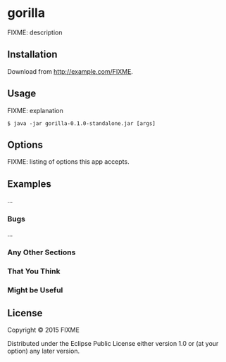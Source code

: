 # gorilla

FIXME: description

## Installation

Download from http://example.com/FIXME.

## Usage

FIXME: explanation

    $ java -jar gorilla-0.1.0-standalone.jar [args]

## Options

FIXME: listing of options this app accepts.

## Examples

...

### Bugs

...

### Any Other Sections
### That You Think
### Might be Useful

## License

Copyright © 2015 FIXME

Distributed under the Eclipse Public License either version 1.0 or (at
your option) any later version.
